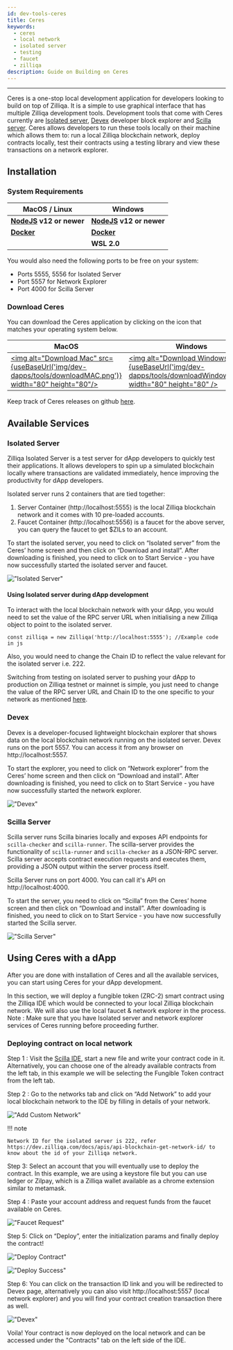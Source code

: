 ```yaml
---
id: dev-tools-ceres
title: Ceres
keywords:
  - ceres
  - local network
  - isolated server
  - testing
  - faucet
  - zilliqa
description: Guide on Building on Ceres
---
```


---

Ceres is a one-stop local development application for developers looking to
build on top of Zilliqa. It is a simple to use graphical interface that has
multiple Zilliqa development tools. Development tools that come with Ceres
currently are [Isolated server](#isolated-server), [Devex](#devex) developer
block explorer and [Scilla server](#scilla-server). Ceres allows developers to
run these tools locally on their machine which allows them to: run a local
Zilliqa blockchain network, deploy contracts locally, test their contracts using
a testing library and view these transactions on a network explorer.

<!-- ![Docusaurus with Keytar](/assets/img/dev-dapps/tools/ceres.png) -->

## Installation

### System Requirements

| MacOS / Linux                                     | Windows                                           |
| ------------------------------------------------- | ------------------------------------------------- |
| **[NodeJS](https://nodejs.org/en/) v12 or newer** | **[NodeJS](https://nodejs.org/en/) v12 or newer** |
| **[Docker](https://www.docker.com/get-started)**  | **[Docker](https://www.docker.com/get-started)**  |
|                                                   | **WSL 2.0**                                       |

You would also need the following ports to be free on your system:

- Ports 5555, 5556 for Isolated Server
- Port 5557 for Network Explorer
- Port 4000 for Scilla Server

### Download Ceres

You can download the Ceres application by clicking on the icon that matches your
operating system below.

| MacOS                                                                                                                                                                                 | Windows                                                                                                                                                                                              | Linux                                                                                                                                                                                           |
| ------------------------------------------------------------------------------------------------------------------------------------------------------------------------------------- | ---------------------------------------------------------------------------------------------------------------------------------------------------------------------------------------------------- | ----------------------------------------------------------------------------------------------------------------------------------------------------------------------------------------------- |
| [<img alt="Download Mac" src={useBaseUrl('img/dev-dapps/tools/downloadMAC.png')} width="80" height="80"/>](https://github.com/Zilliqa/ceres/releases/download/v0.2.5/Ceres-0.2.5.dmg) | [<img alt="Download Windows" src={useBaseUrl('img/dev-dapps/tools/downloadWindows.png')} width="80" height="80" />](https://github.com/Zilliqa/ceres/releases/download/v0.2.5/Ceres.Setup.0.2.5.exe) | [<img alt="Download Linux" src={useBaseUrl('img/dev-dapps/tools/downloadLinux.png')} width="80" height="80" />](https://github.com/Zilliqa/ceres/releases/download/v0.2.5/Ceres-0.2.5.AppImage) |

Keep track of Ceres releases on github
[here](https://github.com/Zilliqa/ceres/releases).

## Available Services

### Isolated Server

Zilliqa Isolated Server is a test server for dApp developers to quickly test
their applications. It allows developers to spin up a simulated blockchain
locally where transactions are validated immediately, hence improving the
productivity for dApp developers.

Isolated server runs 2 containers that are tied together:

1. Server Container (http://localhost:5555) is the local Zilliqa blockchain
   network and it comes with 10 pre-loaded accounts.
2. Faucet Container (http://localhost:5556) is a faucet for the above server,
   you can query the faucet to get $ZILs to an account.

To start the isolated server, you need to click on “Isolated server” from the
Ceres’ home screen and then click on “Download and install”. After downloading
is finished, you need to click on to Start Service - you have now successfully
started the isolated server and faucet.

!["Isolated Server"](/assets/img/dev-dapps/tools/isolatedStartService.png)

#### Using Isolated server during dApp development

To interact with the local blockchain network with your dApp, you would need to
set the value of the RPC server URL when initialising a new Zilliqa object to
point to the isolated server.

`const zilliqa = new Zilliqa('http://localhost:5555'); //Example code in js`

Also, you would need to change the Chain ID to reflect the value relevant for
the isolated server i.e. 222.

Switching from testing on isolated server to pushing your dApp to production on
Zilliqa testnet or mainnet is simple, you just need to change the value of the
RPC server URL and Chain ID to the one specific to your network as mentioned
[here](https://dev.zilliqa.com/docs/apis/api-introduction).

### Devex

Devex is a developer-focused lightweight blockchain explorer that shows data on
the local blockchain network running on the isolated server. Devex runs on the
port 5557. You can access it from any browser on http://localhost:5557.

To start the explorer, you need to click on “Network explorer” from the Ceres’
home screen and then click on “Download and install”. After downloading is
finished, you need to click on to Start Service - you have now successfully
started the network explorer.

!["Devex"](/assets/img/dev-dapps/tools/explorerStartService.png)

### Scilla Server

Scilla server runs Scilla binaries locally and exposes API endpoints for
`scilla-checker` and `scilla-runner`. The scilla-server provides the
functionality of `scilla-runner` and `scilla-checker` as a JSON-RPC server.
Scilla server accepts contract execution requests and executes them, providing a
JSON output within the server process itself.

Scilla Server runs on port 4000. You can call it's API on http://localhost:4000.

To start the server, you need to click on “Scilla” from the Ceres’ home screen
and then click on “Download and install”. After downloading is finished, you
need to click on to Start Service - you have now successfully started the Scilla
server.

!["Scilla Server"](/assets/img/dev-dapps/tools/scillaStartService.png)

## Using Ceres with a dApp

After you are done with installation of Ceres and all the available services,
you can start using Ceres for your dApp development.

In this section, we will deploy a fungible token (ZRC-2) smart contract using
the Zilliqa IDE which would be connected to your local Zilliqa blockchain
network. We will also use the local faucet & network explorer in the process.
Note : Make sure that you have Isolated server and network explorer services of
Ceres running before proceeding further.

### Deploying contract on local network

Step 1 : Visit the [Scilla IDE](https://ide.zilliqa.com/), start a new file and
write your contract code in it. Alternatively, you can choose one of the already
available contracts from the left tab, in this example we will be selecting the
Fungible Token contract from the left tab.

Step 2 : Go to the networks tab and click on “Add Network” to add your local
blockchain network to the IDE by filling in details of your network.

!["Add Custom Network"](/assets/img/dev-dapps/tools/customNetworkDetails.png)

!!! note

    Network ID for the isolated server is 222, refer https://dev.zilliqa.com/docs/apis/api-blockchain-get-network-id/ to
    know about the id of your Zilliqa network.

Step 3: Select an account that you will eventually use to deploy the contract.
In this example, we are using a keystore file but you can use ledger or Zilpay,
which is a Zilliqa wallet available as a chrome extension similar to metamask.

Step 4 : Paste your account address and request funds from the faucet available
on Ceres.

!["Faucet Request"](/assets/img/dev-dapps/tools/faucetRequest.png)

Step 5: Click on “Deploy”, enter the initialization params and finally deploy
the contract!

!["Deploy Contract"](/assets/img/dev-dapps/tools/deployContract.png)

!["Deploy Success"](/assets/img/dev-dapps/tools/deploySuccess.png)

Step 6: You can click on the transaction ID link and you will be redirected to
Devex page, alternatively you can also visit http://localhost:5557 (local
network explorer) and you will find your contract creation transaction there as
well.

!["Devex"](/assets/img/dev-dapps/tools/deployDevex.png)

Voila! Your contract is now deployed on the local network and can be accessed
under the "Contracts" tab on the left side of the IDE.
